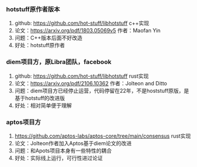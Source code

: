 ### hotstuff原作者版本
1. github: https://github.com/hot-stuff/libhotstuff c++实现
2. 论文：https://arxiv.org/pdf/1803.05069v5 作者：Maofan Yin
3. 问题：C++版本后面不好改造
4. 好处：hotstuff原作者
### diem项目方，原Libra团队，facebook
1. github: https://github.com/hot-stuff/libhotstuff rust实现
2. 论文：https://arxiv.org/pdf/2106.10362 作者：Jolteon and Ditto
3. 问题：diem项目方已经停止运营，代码停留在22年，不是hoststuff原版，是基于hotstuff的改进版
4. 好处：相对简单便于理解
### aptos项目方
1. https://github.com/aptos-labs/aptos-core/tree/main/consensus rust实现
2. 论文：Jolteon作者加入Aptos基于diem论文的改进
3. 问题：和Apots项目本身有一些特性的耦合
4. 好处：实际线上运行，可行性进过论证

